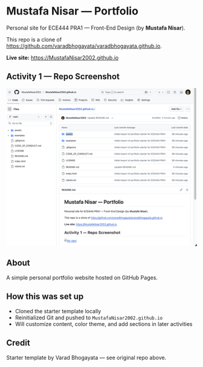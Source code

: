 # Mustafa Nisar — Portfolio

Personal site for ECE444 PRA1 — Front-End Design (by **Mustafa Nisar**).

This repo is a clone of https://github.com/varadbhogayata/varadbhogayata.github.io.

**Live site:** https://MustafaNisar2002.github.io

## Activity 1 — Repo Screenshot
![My repo](readme-assets/activity1-repo.png)

## About
A simple personal portfolio website hosted on GitHub Pages.

## How this was set up
- Cloned the starter template locally
- Reinitialized Git and pushed to `MustafaNisar2002.github.io`
- Will customize content, color theme, and add sections in later activities

## Credit
Starter template by Varad Bhogayata — see original repo above.
